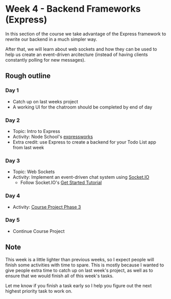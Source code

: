 # Week 4 - Backend Frameworks (Express)

In this section of the course we take advantage of the Express framework to rewrite our backend in a much simpler way.

After that, we will learn about web sockets and how they can be used to help us create an event-driven arcitecture (instead of having clients constantly polling for new messages).

## Rough outline

### Day 1

* Catch up on last weeks project
* A working UI for the chatroom should be completed by end of day


### Day 2

* Topic: Intro to Express
* Activity: Node School's [expressworks](https://github.com/azat-co/expressworks)
* Extra credit: use Express to create a backend for your Todo List app from last week


### Day 3

* Topic: Web Sockets
* Activity: Implement an event-driven chat system using [Socket.IO](https://socket.io/)
  * Follow Socket.IO's [Get Started Tutorial](https://socket.io/get-started/chat/) 

### Day 4

* Activity: [Course Project Phase 3](./chatroom3.md)


### Day 5

* Continue Course Project

## Note

This week is a little lighter than previous weeks, so I expect people will finish some activities with time to spare. This is mostly because I wanted to give people extra time to catch up on last week's project, as well as to ensure that we would finish all of this week's tasks.

Let me know if you finish a task early so I help you figure out the next highest priority task to work on.
